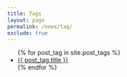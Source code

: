 ```yaml
---
title: Tags
layout: page
permalink: /news/tag/
exclude: true
---
```

<ul class="tags">
{% for post_tag in site.post_tags %}
  <li><a class="tag" href="{{ post_tag.url }}">{{ post_tag.title }}</a></li>
{% endfor %}
</ul>
